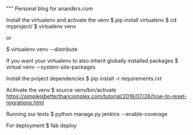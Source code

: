 """ Personal blog for anandkrs.com

Install the virtualenv and activate the venv
 $ pip install virtualenv
 $ cd myproject/
 $ virtualenv venv

 or

 $ virtualenv venv --distribute

If you want your virtualenv to also inherit globally installed packages
 $ virtual venv --system-site-packages

Install the project dependencies
 $ pip install -r requirements.rxt

Acitivate the venv
 $ source venv/bin/activate
 https://simpleisbetterthancomplex.com/tutorial/2016/07/26/how-to-reset-migrations.html

Running our tests
 $ python manage.py jenkins --enable-coverage

For deployment
 $ fab deploy

